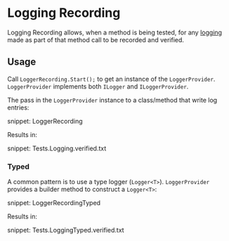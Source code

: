 # Logging Recording

Logging Recording allows, when a method is being tested, for any [logging](https://docs.microsoft.com/en-us/dotnet/core/extensions/logging) made as part of that method call to be recorded and verified.


## Usage

Call `LoggerRecording.Start();` to get an instance of the `LoggerProvider`. `LoggerProvider` implements both `ILogger` and `ILoggerProvider`.

The pass in the `LoggerProvider` instance to a class/method that write log entries:

snippet: LoggerRecording

Results in:

snippet: Tests.Logging.verified.txt


### Typed

A common pattern is to use a type logger (`Logger<T>`). `LoggerProvider` provides a builder method to construct a `Logger<T>`:

snippet: LoggerRecordingTyped

Results in:

snippet: Tests.LoggingTyped.verified.txt